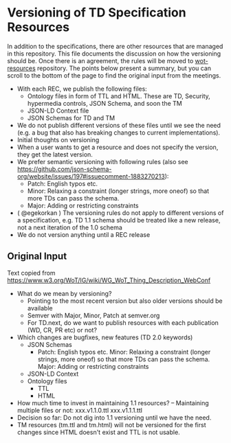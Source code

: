 # Versioning of TD Specification Resources

In addition to the specifications, there are other resources that are managed in this repository.
This file documents the discussion on how the versioning should be.
Once there is an agreement, the rules will be moved to [wot-resources](https://github.com/w3c/wot-resources) repository.
The points below present a summary, but you can scroll to the bottom of the page to find the original input from the meetings.

- With each REC, we publish the following files:
  -  Ontology files in form of TTL and HTML. These are TD, Security, hypermedia controls, JSON Schema, and soon the TM
  -  JSON-LD Context file
  -  JSON Schemas for TD and TM
-  We do not publish different versions of these files until we see the need (e.g. a bug that also has breaking changes to current implementations).
-  Initial thoughts on versioning
  - When a user wants to get a resource and does not specify the version, they get the latest version.
  - We prefer semantic versioning with following rules (also see https://github.com/json-schema-org/website/issues/197#issuecomment-1883270213):
    - Patch: English typos etc.
    - Minor: Relaxing a constraint (longer strings, more oneof) so that more TDs can pass the schema.
    - Major: Adding or restricting constraints
  - ( @egekorkan ) The versioning rules do not apply to different versions of a specification, e.g. TD 1.1 schema should be treated like a new release, not a next iteration of the 1.0 schema
  - We do not version anything until a REC release

## Original Input

Text copied from <https://www.w3.org/WoT/IG/wiki/WG_WoT_Thing_Description_WebConf>

- What do we mean by versioning?
  - Pointing to the most recent version but also older versions should be available
  - Semver with Major, Minor, Patch at semver.org
  - For TD.next, do we want to publish resources with each publication (WD, CR, PR etc) or not?
- Which changes are bugfixes, new features (TD 2.0 keywords)
  - JSON Schemas
    - Patch: English typos etc. Minor: Relaxing a constraint (longer strings, more oneof) so that more TDs can pass the schema. Major: Adding or restricting constraints
  - JSON-LD Context
  - Ontology files
    - TTL
    - HTML
- How much time to invest in maintaining 1.1 resources?
– Maintaining multiple files or not: xxx.v1.1.0.ttl xxx.v1.1.1.ttl
- Decision so far: Do not dig into 1.1 versioning until we have the need.
- TM resources (tm.ttl and tm.html) will not be versioned for the first changes since HTML doesn't exist and TTL is not usable.
